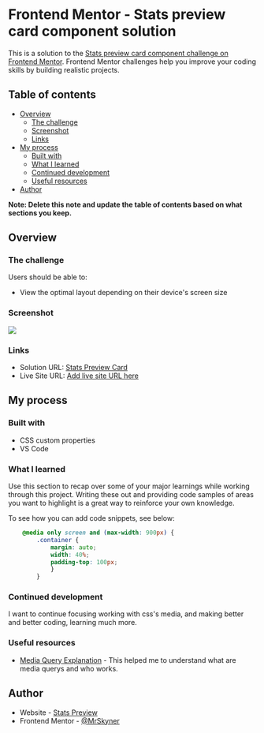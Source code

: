 # Frontend Mentor - Stats preview card component solution

This is a solution to the [Stats preview card component challenge on Frontend Mentor](https://www.frontendmentor.io/challenges/stats-preview-card-component-8JqbgoU62). Frontend Mentor challenges help you improve your coding skills by building realistic projects. 

## Table of contents

- [Overview](#overview)
  - [The challenge](#the-challenge)
  - [Screenshot](#screenshot)
  - [Links](#links)
- [My process](#my-process)
  - [Built with](#built-with)
  - [What I learned](#what-i-learned)
  - [Continued development](#continued-development)
  - [Useful resources](#useful-resources)
- [Author](#author)

**Note: Delete this note and update the table of contents based on what sections you keep.**

## Overview

### The challenge

Users should be able to:

- View the optimal layout depending on their device's screen size

### Screenshot

![](./mysolution.jpeg)

### Links

- Solution URL: [Stats Preview Card](https://your-solution-url.com)
- Live Site URL: [Add live site URL here](https://your-live-site-url.com)

## My process

### Built with

- CSS custom properties
- VS Code

### What I learned

Use this section to recap over some of your major learnings while working through this project. Writing these out and providing code samples of areas you want to highlight is a great way to reinforce your own knowledge.

To see how you can add code snippets, see below:

```css
    @media only screen and (max-width: 900px) {
        .container {
            margin: auto;
            width: 40%;
            padding-top: 100px;
            }
        }
```

### Continued development

I want to continue focusing working with css's media, and making better and better coding, learning much more.

### Useful resources

- [Media Query Explanation](https://www.browserstack.com/guide/what-are-css-and-media-query-breakpoints?fbclid=IwAR0er2LYQ2YObiOXZE5BcyDPeNeT__bJ6UXz2bDJ6XLin6RroFta8rFFSgo) - This helped me to understand what are media querys and who works.

## Author

- Website - [Stats Preview](https://www.your-site.com)
- Frontend Mentor - [@MrSkyner](https://www.frontendmentor.io/profile/MrSkyner)
